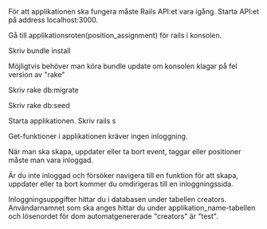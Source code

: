 För att applikationen ska fungera måste Rails API:et vara igång. Starta API:et på address localhost:3000. 

Gå till applikationsroten(position_assignment) för rails i konsolen.

Skriv bundle install

Möjligtvis behöver man köra bundle update om konsolen klagar på fel version av "rake"

Skriv rake db:migrate

Skriv rake db:seed

Starta applikationen. Skriv rails s


Get-funktioner i  applikationen kräver ingen inloggning.

När man ska skapa, uppdater eller ta bort event, taggar eller positioner måste man vara inloggad. 

Är du inte inloggad och försöker navigera till en funktion för att skapa, uppdater eller ta bort kommer du omdirigeras till en inloggningssida. 

Inloggningsuppgifter hittar du i databasen under tabellen creators. Användarnamnet som ska anges hittar du under applikation_name-tabellen och lösenordet för dom automatgenererade "creators" är "test". 

